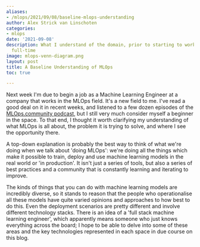 ```yaml
---
aliases:
- /mlops/2021/09/08/baseline-mlops-understanding
author: Alex Strick van Linschoten
categories:
- mlops
date: '2021-09-08'
description: What I understand of the domain, prior to starting to work in this area
  full-time
image: mlops-venn-diagram.png
layout: post
title: A Baseline Understanding of MLOps
toc: true

---
```


Next week I'm due to begin a job as a Machine Learning Engineer at a company that works in the MLOps field. It's a new field to me. I've read a good deal on it in recent weeks, and listened to a few dozen episodes of the [MLOps.community podcast](https://mlops.community), but I still very much consider myself a beginner in the space. To that end, I thought it worth clarifying my understanding of what MLOps is all about, the problem it is trying to solve, and where I see the opportunity there.

A top-down explanation is probably the best way to think of what we're doing when we talk about 'doing MLOps': we're doing all the things which make it possible to train, deploy and use machine learning models in the real world or 'in production'. It isn't just a series of tools, but also a series of best practices and a community that is constantly learning and iterating to improve.

The kinds of things that you can do with machine learning models are incredibly diverse, so it stands to reason that the people who operationalise all these models have quite varied opinions and approaches to how best to do this. Even the deployment scenarios are pretty different and involve different technology stacks. There is an idea of a 'full stack machine learning engineer', which apparently means someone who just knows everything across the board; I hope to be able to delve into some of these areas and the key technologies represented in each space in due course on this blog.
